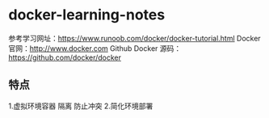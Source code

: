# docker-learning-notes
参考学习网址：https://www.runoob.com/docker/docker-tutorial.html
Docker 官网：http://www.docker.com
Github Docker 源码：https://github.com/docker/docker
## 特点
1.虚拟环境容器 隔离 防止冲突
2.简化环境部署
